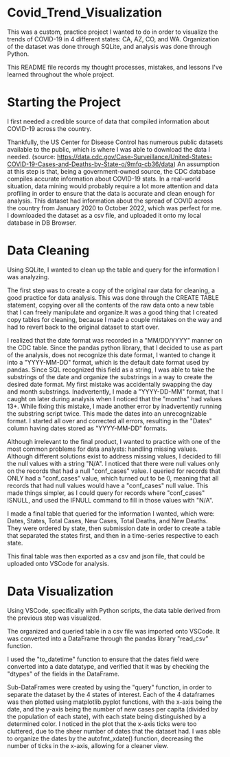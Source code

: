 # Covid_Trend_Visualization
This was a custom, practice project I wanted to do in order to visualize the trends of COVID-19 in 4 different states: CA, AZ, CO, and WA.
Organization of the dataset was done through SQLite, and analysis was done through Python.

This README file records my thought processes, mistakes, and lessons I've learned throughout the whole project. 


# Starting the Project
I first needed a credible source of data that compiled information about COVID-19 across the country.

Thankfully, the US Center for Disease Control has numerous public datasets available to the public, which is where I was able to download the data I needed.
(source: https://data.cdc.gov/Case-Surveillance/United-States-COVID-19-Cases-and-Deaths-by-State-o/9mfq-cb36/data)
An assumption at this step is that, being a government-owned source, the CDC database compiles accurate information about COVID-19 stats. In a real-world situation,
data mining would probably require a lot more attention and data profiling in order to ensure that the data is accurate and clean enough for analysis.
This dataset had information about the spread of COVID across the country from January 2020 to October 2022, which was perfect for me.
I downloaded the dataset as a csv file, and uploaded it onto my local database in DB Browser.


# Data Cleaning
Using SQLite, I wanted to clean up the table and query for the information I was analyzing.

The first step was to create a copy of the original raw data for cleaning, a good practice for data analysis. This was done through the CREATE TABLE statement,
copying over all the contents of the raw data onto a new table that I can freely manipulate and organize.It was a good thing that I created copy tables for cleaning,
because I made a couple mistakes on the way and had to revert back to the original dataset to start over.

I realized that the date format was recorded in a "MM/DD/YYYY" manner on the CDC table. Since the pandas python library, that I decided to use as part of the analysis,
does not recognize this date format, I wanted to change it into a "YYYY-MM-DD" format, which is the default date format used by pandas. Since SQL recognized this field
as a string, I was able to take the substrings of the date and organize the substrings in a way to create the desired date format. My first mistake was accidentally
swapping the day and month substrings. Inadvertently, I made a "YYYY-DD-MM" format, that I caught on later during analysis when I noticed that the "months" had values
13+. While fixing this mistake, I made another error by inadvertently running the substring script twice. This made the dates into an unrecognizable format. I started
all over and corrected all errors, resulting in the "Dates" column having dates stored as "YYYY-MM-DD" formats.

Although irrelevant to the final product, I wanted to practice with one of the most common problems for data analysts: handling missing values. Although different
solutions exist to address missing values, I decided to fill the null values with a string "N/A". I noticed that there were null values only on the records that had 
a null "conf_cases" value. I queried for records that ONLY had a "conf_cases" value, which turned out to be 0, meaning that all records that had null values
would have a "conf_cases" null value. This made things simpler, as I could query for records where "conf_cases" ISNULL, and used the IFNULL command to fill in those
values with "N/A".

I made a final table that queried for the information I wanted, which were: Dates, States, Total Cases, New Cases, Total Deaths, and New Deaths. They were ordered by
state, then submission date in order to create a table that separated the states first, and then in a time-series respective to each state.

This final table was then exported as a csv and json file, that could be uploaded onto VSCode for analysis.

# Data Visualization
Using VSCode, specifically with Python scripts, the data table derived from the previous step was visualized.

The organized and queried table in a csv file was imported onto VSCode. It was converted into a DataFrame through the pandas library "read_csv" function.

I used the "to_datetime" function to ensure that the dates field were converted into a date datatype, and verified that it was by checking the "dtypes" of the 
fields in the DataFrame.

Sub-DataFrames were created by using the "query" function, in order to separate the dataset by the 4 states of interest. Each of the 4 dataframes was  then plotted
using matplotlib.pyplot functions, with the x-axis being the date, and the y-axis being the number of new cases per capita (divided by the population of each state),
with each state being distinguished by a determined color. I noticed in the plot that the x-axis ticks were too cluttered, due to the sheer number of dates that the
dataset had. I was able to organize the dates by the autofmt_xdate() function, decreasing the number of ticks in the x-axis, allowing for a cleaner view.
